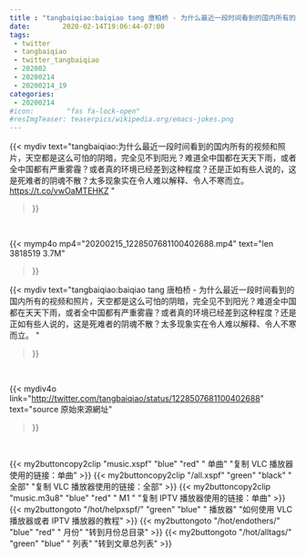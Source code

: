 ```yaml
---
title : "tangbaiqiao:baiqiao tang 唐柏桥 - 为什么最近一段时间看到的国内所有的视频和照片，天空都是这么可怕的阴暗，完全见不到阳光？难道全中国都在天天下雨，或者全中国都有严重雾霾？或者真的环境已经差到这种程度？还是正如有些人说的，这是死难者的阴魂不散？太多现象实在令人难以解释、令人不寒而立。 "
date:        2020-02-14T19:06:44-07:00
tags:
 - twitter
 - tangbaiqiao
 - twitter_tangbaiqiao
 - 202002
 - 20200214
 - 20200214_19
categories:
 - 20200214
#icon:        "fas fa-lock-open"
#resImgTeaser: teaserpics/wikipedia.org/emacs-jokes.png
---
```


{{< mydiv text="tangbaiqiao:为什么最近一段时间看到的国内所有的视频和照片，天空都是这么可怕的阴暗，完全见不到阳光？难道全中国都在天天下雨，或者全中国都有严重雾霾？或者真的环境已经差到这种程度？还是正如有些人说的，这是死难者的阴魂不散？太多现象实在令人难以解释、令人不寒而立。 https://t.co/vwOaMTEHKZ "
>}}
<br>


{{< mymp4o mp4="20200215_1228507681100402688.mp4"
text="len 3818519    3.7M"
>}}


{{< mydiv text="tangbaiqiao:baiqiao tang 唐柏桥 - 为什么最近一段时间看到的国内所有的视频和照片，天空都是这么可怕的阴暗，完全见不到阳光？难道全中国都在天天下雨，或者全中国都有严重雾霾？或者真的环境已经差到这种程度？还是正如有些人说的，这是死难者的阴魂不散？太多现象实在令人难以解释、令人不寒而立。 "
>}}
<br>

{{< mydiv4o link="http://twitter.com/tangbaiqiao/status/1228507681100402688"
text="source 原始來源網址"
>}}


<br>



{{< my2buttoncopy2clip "music.xspf"        "blue"   "red"    " 单曲"  "复制 VLC 播放器使用的链接：单曲" >}} {{< my2buttoncopy2clip "/all.xspf"         "green"  "black"  " 全部"  "复制 VLC 播放器使用的链接：全部" >}} {{< my2buttoncopy2clip "music.m3u8"        "blue"   "red"    " M1 "    "复制 IPTV 播放器使用的链接：单曲" >}} {{< my2buttongoto      "/hot/helpxspf/"    "green"  "blue"   " 播放器" "如何使用 VLC 播放器或者 IPTV 播放器的教程" >}} {{< my2buttongoto      "/hot/endothers/"   "blue"   "red"    " 月份"   "转到月份总目录" >}} {{< my2buttongoto      "/hot/alltags/"     "green"  "blue"   " 列表"   "转到文章总列表" >}} 
